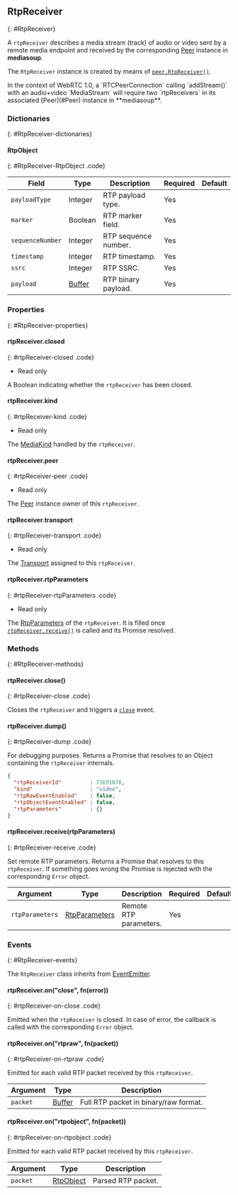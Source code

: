 ## RtpReceiver
{: #RtpReceiver}

A `rtpReceiver` describes a media stream (track) of audio or video sent by a remote media endpoint and received by the corresponding [Peer](#Peer) instance in **mediasoup**.

The `RtpReceiver` instance is created by means of [`peer.RtpReceiver()`](#peer-RtpReceiver).

<div markdown="1" class="note">
In the context of WebRTC 1.0, a `RTCPeerConnection` calling `addStream()` with an audio+video `MediaStream` will require two `rtpReceivers` in its associated [Peer](#Peer) instance in **mediasoup**.
</div>


### Dictionaries
{: #RtpReceiver-dictionaries}

<section markdown="1">

#### RtpObject
{: #RtpReceiver-RtpObject .code}

<div markdown="1" class="table-wrapper L3">

Field                    | Type    | Description   | Required | Default
------------------------ | ------- | ------------- | -------- | ---------
`payloadType`            | Integer | RTP payload type. | Yes  |
`marker`                 | Boolean | RTP marker field. | Yes  |
`sequenceNumber`         | Integer | RTP sequence number. | Yes  |
`timestamp`              | Integer | RTP timestamp. | Yes  |
`ssrc`                   | Integer | RTP SSRC. | Yes  |
`payload`                | [Buffer](https://nodejs.org/api/buffer.html) | RTP binary payload. | Yes  |

</div>

</section>


### Properties
{: #RtpReceiver-properties}

<section markdown="1">

#### rtpReceiver.closed
{: #rtpReceiver-closed .code}

* Read only

A Boolean indicating whether the `rtpReceiver` has been closed.

#### rtpReceiver.kind
{: #rtpReceiver-kind .code}

* Read only

The [MediaKind](#RtpDictionaries-MediaKind) handled by the `rtpReceiver`.

#### rtpReceiver.peer
{: #rtpReceiver-peer .code}

* Read only

The [Peer](#Peer) instance owner of this `rtpReceiver`.

#### rtpReceiver.transport
{: #rtpReceiver-transport .code}

* Read only

The [Transport](#Transport) assigned to this `rtpReceiver`.

#### rtpReceiver.rtpParameters
{: #rtpReceiver-rtpParameters .code}

* Read only

The [RtpParameters](#RtpDictionaries-RtpParameters) of the `rtpReceiver`. It is filled once [`rtpReceiver.receive()`](#rtpReceiver-receive) is called and its Promise resolved.

</section>


### Methods
{: #RtpReceiver-methods}

<section markdown="1">

#### rtpReceiver.close()
{: #rtpReceiver-close .code}

Closes the `rtpReceiver` and triggers a [`close`](#rtpReceiver-on-close) event.

#### rtpReceiver.dump()
{: #rtpReceiver-dump .code}

For debugging purposes. Returns a Promise that resolves to an Object containing the `rtpReceiver` internals.

```json
{
  "rtpReceiverId"         : 73691078,
  "kind"                  : "video",
  "rtpRawEventEnabled"    : false,
  "rtpObjectEventEnabled" : false,
  "rtpParameters"         : {}
}
```

#### rtpReceiver.receive(rtpParameters)
{: #rtpReceiver-receive .code}

Set remote RTP parameters. Returns a Promise that resolves to this `rtpReceiver`. If something goes wrong the Promise is rejected with the corresponding `Error` object.

<div markdown="1" class="table-wrapper L3">

Argument   | Type    | Description | Required | Default 
---------- | ------- | ----------- | -------- | ----------
`rtpParameters` | [RtpParameters](#RtpDictionaries-RtpParameters) | Remote RTP parameters. | Yes |

</div>

</section>


### Events
{: #RtpReceiver-events}

The `RtpReceiver` class inherits from [EventEmitter](https://nodejs.org/api/events.html#events_class_eventemitter).

<section markdown="1">

#### rtpReceiver.on("close", fn(error))
{: #rtpReceiver-on-close .code}

Emitted when the `rtpReceiver` is closed. In case of error, the callback is called with the corresponding `Error` object.

#### rtpReceiver.on("rtpraw", fn(packet))
{: #rtpReceiver-on-rtpraw .code}

Emitted for each valid RTP packet received by this `rtpReceiver`.

<div markdown="1" class="table-wrapper L3">

Argument | Type    | Description   
-------- | ------- | ----------------
`packet` | [Buffer](https://nodejs.org/api/buffer.html) | Full RTP packet in binary/raw format.

</div>

#### rtpReceiver.on("rtpobject", fn(packet))
{: #rtpReceiver-on-rtpobject .code}

Emitted for each valid RTP packet received by this `rtpReceiver`.

<div markdown="1" class="table-wrapper L3">

Argument | Type    | Description   
-------- | ------- | ----------------
`packet` | [RtpObject](#RtpReceiver-RtpObject) | Parsed RTP packet.

</div>

</section>
